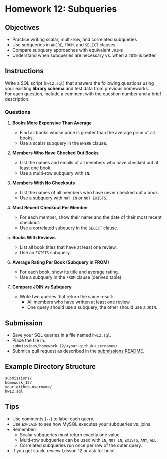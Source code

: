 # Homework 12: Subqueries

## Objectives

- Practice writing scalar, multi-row, and correlated subqueries
- Use subqueries in `WHERE`, `FROM`, and `SELECT` clauses
- Compare subquery approaches with equivalent `JOIN`s
- Understand when subqueries are necessary vs. when a `JOIN` is better

## Instructions

Write a SQL script (`hw12.sql`) that answers the following questions using your existing **library schema** and test data from previous homeworks.  
For each question, include a comment with the question number and a brief description.

### Questions

1. **Books More Expensive Than Average**

   - Find all books whose price is greater than the average price of all books.
   - Use a scalar subquery in the `WHERE` clause.

2. **Members Who Have Checked Out Books**

   - List the names and emails of all members who have checked out at least one book.
   - Use a multi-row subquery with `IN`.

3. **Members With No Checkouts**

   - List the names of all members who have never checked out a book.
   - Use a subquery with `NOT IN` or `NOT EXISTS`.

4. **Most Recent Checkout Per Member**

   - For each member, show their name and the date of their most recent checkout.
   - Use a correlated subquery in the `SELECT` clause.

5. **Books With Reviews**

   - List all book titles that have at least one review.
   - Use an `EXISTS` subquery.

6. **Average Rating Per Book (Subquery in FROM)**

   - For each book, show its title and average rating.
   - Use a subquery in the `FROM` clause (derived table).

7. **Compare JOIN vs Subquery**
   - Write two queries that return the same result:
     - All members who have written at least one review.
     - One query should use a subquery, the other should use a `JOIN`.

## Submission

- Save your SQL queries in a file named `hw12.sql`.
- Place the file in:  
  `submissions/homework_12/<your-github-username>/`
- Submit a pull request as described in the [submissions README](../submissions/README.md).

## Example Directory Structure

```
submissions/
homework_12/
your-github-username/
hw12.sql
```

## Tips

- Use comments (`--`) to label each query.
- Use `EXPLAIN` to see how MySQL executes your subqueries vs. joins.
- Remember:
  - Scalar subqueries must return exactly one value.
  - Multi-row subqueries can be used with `IN`, `NOT IN`, `EXISTS`, `ANY`, `ALL`.
  - Correlated subqueries run once per row of the outer query.
- If you get stuck, review Lesson 12 or ask for help!
